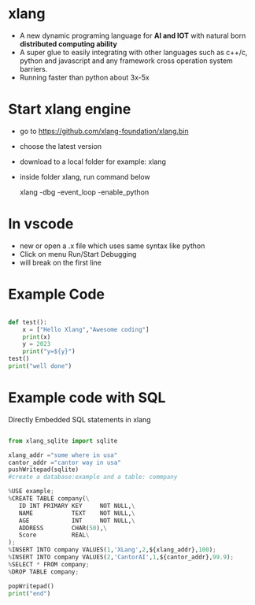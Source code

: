 # xlang
* A new dynamic programing language for **AI and IOT** with natural born **distributed computing ability**    
* A super glue to easily integrating with other languages such as c++/c, python and javascript and any framework cross operation system barriers.  
* Running faster than python about 3x-5x  

# Start xlang engine
- go to https://github.com/xlang-foundation/xlang.bin
- choose the latest version
- download to a local folder for example: xlang
- inside folder xlang, run command below

  xlang -dbg -event_loop -enable_python

# In vscode
- new or open a .x file which uses same syntax like python
- Click on menu Run/Start Debugging
- will break on the first line

# Example Code
```python

def test():
    x = ["Hello Xlang","Awesome coding"]
    print(x)
    y = 2023
    print("y=${y}")
test()
print("well done")

```

# Example code with SQL

Directly Embedded SQL statements in xlang 

```python

from xlang_sqlite import sqlite

xlang_addr ="some where in usa"
cantor_addr ="cantor way in usa"
pushWritepad(sqlite)
#create a database:example and a table: commpany

%USE example;
%CREATE TABLE company(\
   ID INT PRIMARY KEY     NOT NULL,\
   NAME           TEXT    NOT NULL,\
   AGE            INT     NOT NULL,\
   ADDRESS        CHAR(50),\
   Score          REAL\
);
%INSERT INTO company VALUES(1,'XLang',2,${xlang_addr},100);
%INSERT INTO company VALUES(2,'CantorAI',1,${cantor_addr},99.9);
%SELECT * FROM company;
%DROP TABLE company;

popWritepad()
print("end")



```
